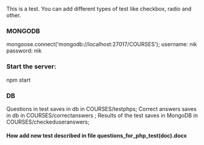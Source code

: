 This is a test. You can add different types of test like checkbox, radio and other. 

### MONGODB
mongoose.connect('mongodb://localhost:27017/COURSES');
username: nik
password: nik

### Start the server:
npm start
### DB
Questions in test saves in db in COURSES/testphps;
Correct answers saves in db in COURSES/correctanswers ;
Results of the test saves in MongoDB in COURSES/checkeduseranswers;

#### How add new test described in file questions_for_php_test(doc).docx
 
